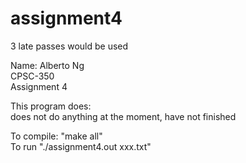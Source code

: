 # assignment4

3 late passes would be used

Name: Alberto Ng  
CPSC-350  
Assignment 4  

This program does:  
does not do anything at the moment, have not finished

To compile: "make all"  
To run "./assignment4.out xxx.txt"  
